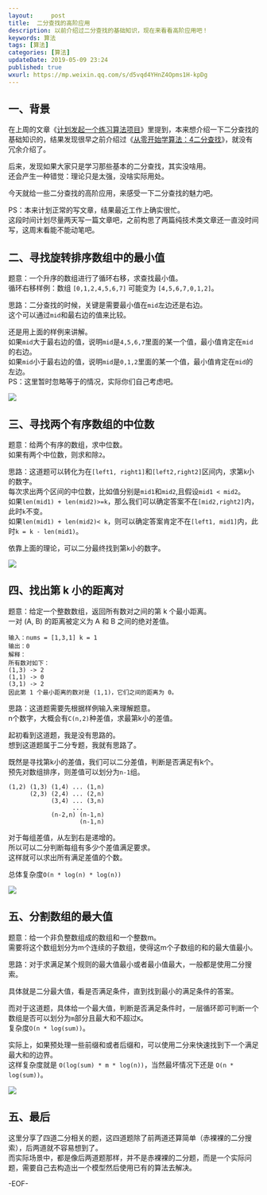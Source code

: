 ```yaml
---   
layout:     post  
title:  二分查找的高阶应用 
description: 以前介绍过二分查找的基础知识，现在来看看高阶应用吧！    
keywords: 算法  
tags: [算法]    
categories: [算法]  
updateDate: 2019-05-09 23:24   
published: true 
wxurl: https://mp.weixin.qq.com/s/d5vqd4YHnZ4Opms1H-kpDg  
---  
```



## 一、背景  


在上周的文章《[计划发起一个练习算法项目](https://mp.weixin.qq.com/s/ThqNvzMQAmOI69j7t4mG8Q)》里提到，本来想介绍一下二分查找的基础知识的，结果发现很早之前介绍过《[从零开始学算法：4二分查找](https://mp.weixin.qq.com/s/ThqNvzMQAmOI69j7t4mG8Q)》，就没有冗余介绍了。  


后来，发现如果大家只是学习那些基本的二分查找，其实没啥用。  
还会产生一种错觉：理论只是太强，没啥实际用处。  


今天就给一些二分查找的高阶应用，来感受一下二分查找的魅力吧。  


PS：本来计划正常的写文章，结果最近工作上确实很忙。  
这段时间计划尽量两天写一篇文章吧，之前构思了两篇纯技术类文章还一直没时间写，这周末看能不能动笔吧。  



## 二、寻找旋转排序数组中的最小值    

 
题意：一个升序的数组进行了循环右移，求查找最小值。  
循环右移样例：数组 `[0,1,2,4,5,6,7]` 可能变为 `[4,5,6,7,0,1,2]`。  


思路：二分查找的时候，关键是需要最小值在`mid`左边还是右边。  
这个可以通过`mid`和最右边的值来比较。 


还是用上面的样例来讲解。  
如果`mid`大于最右边的值，说明`mid`是`4,5,6,7`里面的某一个值，最小值肯定在`mid`的右边。  
如果`mid`小于最右边的值，说明`mid`是`0,1,2`里面的某一个值，最小值肯定在`mid`的左边。  
PS：这里暂时忽略等于的情况，实际你们自己考虑吧。  


![](https://res2019.tiankonguse.com/images/2019/05/09/001.png)  


## 三、寻找两个有序数组的中位数  


题意：给两个有序的数组，求中位数。  
如果有两个中位数，则求和除`2`。  



思路：这道题可以转化为在`[left1, right1]`和`[left2,right2]`区间内，求第`k`小的数字。  
每次求出两个区间的中位数，比如值分别是`mid1`和`mid2`,且假设`mid1 < mid2`。  
如果`len(mid1) + len(mid2)>=k`，那么我们可以确定答案不在`[mid2,right2]`内，此时`k`不变。  
如果`len(mid1) + len(mid2)< k`，则可以确定答案肯定不在`[left1, mid1]`内，此时`k = k - len(mid1)`。  


依靠上面的理论，可以二分最终找到第`k`小的数字。  


![](https://res2019.tiankonguse.com/images/2019/05/09/002.png)  


## 四、找出第 k 小的距离对  


题意：给定一个整数数组，返回所有数对之间的第 k 个最小距离。   
一对 (A, B) 的距离被定义为 A 和 B 之间的绝对差值。    


```
输入：nums = [1,3,1] k = 1
输出：0 
解释：
所有数对如下：
(1,3) -> 2
(1,1) -> 0
(3,1) -> 2
因此第 1 个最小距离的数对是 (1,1)，它们之间的距离为 0。
```


思路：这道题需要先根据样例输入来理解题意。  
n个数字，大概会有`C(n,2)`种差值，求最第k小的差值。  


起初看到这道题，我是没有思路的。  
想到这道题属于二分专题，我就有思路了。  


既然是寻找第k小的差值，我们可以二分差值，判断是否满足有k个。  
预先对数组排序，则差值可以划分为`n-1`组。  


```
(1,2) (1,3) (1,4) ... (1,n)
      (2,3) (2,4) ... (2,n)
	        (3,4) ... (3,n)
			      ...
			(n-2,n) (n-1,n)
				    (n-1,n)
```


对于每组差值，从左到右是递增的。  
所以可以二分判断每组有多少个差值满足要求。  
这样就可以求出所有满足差值的个数。  


总体复杂度`O(n * log(n) * log(n))`  


![](https://res2019.tiankonguse.com/images/2019/05/09/003.png)


## 五、分割数组的最大值


题意：给一个非负整数组成的数组和一个整数m。  
需要将这个数组划分为m个连续的子数组，使得这m个子数组的和的最大值最小。  


思路：对于求满足某个规则的最大值最小或者最小值最大，一般都是使用二分搜索。  

具体就是二分最大值，看是否满足条件，直到找到最小的满足条件的答案。  


而对于这道题，具体给一个最大值，判断是否满足条件时，一层循环即可判断一个数组是否可以划分为`m`部分且最大和不超过`K`。  
复杂度`O(n * log(sum))`。  


实际上，如果预处理一些前缀和或者后缀和，可以使用二分来快速找到下一个满足最大和的边界。  
这样复杂度就是 `O(log(sum) * m * log(n))`，当然最坏情况下还是 `O(n * log(sum))`。  


![](https://res2019.tiankonguse.com/images/2019/05/09/004.png)


## 五、最后  


这里分享了四道二分相关的题，这四道题除了前两道还算简单（赤裸裸的二分搜索），后两道就不容易想到了。  
而实际场景中，都是像后两道题那样，并不是赤裸裸的二分题，而是一个实际问题，需要自己去构造出一个模型然后使用已有的算法去解决。  



-EOF-  


